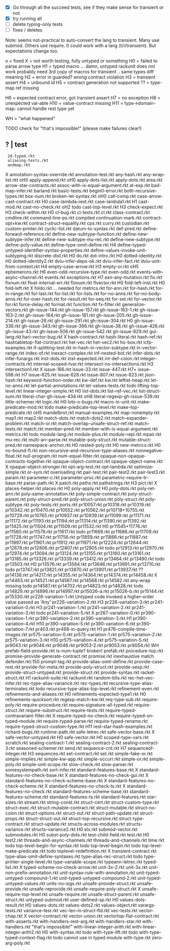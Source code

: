 - [X] Go through all the succeed tests, see if
      they make sense for transient or not.
- [X] try running all
- [ ] delete typing-only tests
- [ ] fixes / deletes

Note: seems not-practical to auto-convert the lang
 to transient. Many use submod. Others use require.
 It could work with a lang (t/r/transient).
 But expectations change too.

o = fixed
X = not worth testing, fully untyped or something
H0 = failed to parse arrow type
H1 = typed macro
     ... damn, untyped rackunit does not work
         probably need 3rd copy of macros for transient .. same types diff meaning
H2 = error in guarded? wrong contract violation
H3 = transient assert
H4 = unbound id
H5 = contract generation not supported
?? = type-map ref missing

H6 = expected contract error, got transient assert
H7 = no exception
H8 = unexpected val-able
H10 = value-contract missing
H11 = type->domain-map: cannot handle rest type yet

WH = "what happened"

TODO check for "that's impossible!"
(please make failures clear!)

?  | test
---------
     2d-typed.rkt
     aliasing-tests.rkt
     andmap.rkt
X    annotation-syntax-override.rkt
     annotation-test.rkt
     any-hash.rkt
     any-wrap-list.rkt
oH0   apply-append.rkt
oH0   apply-dots-list.rkt
     apply-dots.rkt
     area.rkt
     arrow-star-contracts.rkt
     assoc-with-is-equal-argument.rkt
     at-exp.rkt
     bad-map-infer.rkt
     barland.rkt
     basic-tests.rkt
     begin0-error.rkt
     both-recursive-types.rkt
     box-num.rkt
     broken-let-syntax.rkt
oH0   call-comp.rkt
     case-arrow-cast-contract.rkt
H0   case-lambda-rest.rkt
     case-lambda1.rkt
H1   cast-mod.rkt
     cast-no-check.rkt
oH2 todo    cast-top-level.rkt
H3   check-expect.rkt
H3   check-within.rkt
H0   cl-bug.rkt
     cl-tests.rkt
     cl.rkt
     class-contract.rkt
     cmdline.rkt
     command-line-ps.rkt
     compiled
     continuation-mark.rkt
     contract-opt+kw.rkt
     contract-struct-equality.rkt
     cps.rkt
     curry.rkt
     custodian.rkt
     custom-printer.rkt
     cyclic-list.rkt
     datum-to-syntax.rkt
     def-pred.rkt
     define-forward-reference.rkt
     define-new-subtype-function.rkt
     define-new-subtype-infer.rkt
     define-new-subtype-mu-rec.rkt
     define-new-subtype.rkt
     define-poly-value.rkt
     define-type-omit-define.rkt
H4   define-typed-untyped-identifier-syntax-properties.rkt
     define-values-invoke-unit-subtyping.rkt
     discrete-dist.rkt
H0   do.rkt
     dot-intro.rkt
H0   dotted-identity.rkt
H0   dotted-identity2.rkt
     dviu-infer-deps-ok.rkt
     dviu-infer-fact.rkt
     dviu-unit-from-context.rkt
H4   empty-case-arrow.rkt
H3   empty-or.rkt
oH5   ephemerons.rkt
H6   even-odd-recursive-type.rkt
     even-odd.rkt
     events-with-async-channel.rkt
     events.rkt
     exceptions.rkt
H7   exn-any-mutation.rkt
     fix.rkt
     fixnum.rkt
     float-internal-err.rkt
     flonum.rkt
     flvector.rkt
H0   fold-left-inst.rkt
H0   fold-left.rkt
X    foldo.rkt ... needed for metrics.rkt
     for-ann.rkt
     for-hash.rkt
     for-in-range.rkt
     for-last.rkt
     for-list.rkt
     for-lists.rkt
     for-no-anns.rkt
     for-no-body-anns.rkt
     for-over-hash.rkt
     for-result.rkt
     for-seq.rkt
     for-set.rkt
     for-vector.rkt
     for.rkt
     force-delay.rkt
     format.rkt
     function.rkt
     fx-filter.rkt
     generalize-vectors.rkt
     gh-issue-144.rkt
     gh-issue-157.rkt
     gh-issue-163-1.rkt
     gh-issue-163-2.rkt
     gh-issue-164.rkt
     gh-issue-181.rkt
     gh-issue-205.rkt
     gh-issue-214.rkt
     gh-issue-26.rkt
     gh-issue-291.rkt
     gh-issue-304.rkt
H0   gh-issue-336.rkt
     gh-issue-343.rkt
     gh-issue-366.rkt
     gh-issue-38.rkt
     gh-issue-426.rkt
     gh-issue-43.rkt
     gh-issue-506.rkt
     gh-issue-542.rkt
     gh-issue-829.rkt
     gui-lang.rkt
     hari-vector-bug.rkt
X    hash-contract.rkt
     hash-literal.rkt
     hash-ref.rkt
     hashtabletop-flat-contract.rkt
     het-vec.rkt
     het-vec2.rkt
     ho-box.rkt
     icfp-examples.rkt
     if-splitting-test.rkt
     in-hash-in-vector-subtype.rkt
     in-vector-range.rkt
     index-of.rkt
     inexact-complex.rkt
     inf-nested-bot.rkt
     infer-dots.rkt
     infer-funargs.rkt
     inst-dots.rkt
     inst-expected.rkt
     int-def-colon.rkt
     integer-contracts.rkt
     internal-scoped-tvar.rkt
     intersect-no-intersections.rkt
H3   intersection1.rkt
X    issue-166.rkt
     issue-33.rkt
     issue-447.rkt
H7+  issue-598.rkt
H7   issue-625.rkt
     issue-628.rkt
     issue-807.rkt
     issue-823.rkt
     json-hash.rkt
     keyword-function-order.rkt
     kw-def.rkt
     kw.rkt
     leftist-heap.rkt
     let-no-anns.rkt
     let-partial-annotations.rkt
     let-values-tests.rkt
todo    lifting-top-level.rkt
     linear-integer-simple.rkt
H0   list-dots.rkt
     list-ref-vec.rkt
     list-struct-sum.rkt
     literal-char-gh-issue-434.rkt
oH8   literal-regexp-gh-issue-539.rkt
     little-schemer.rkt
     logic.rkt
H0   lots-o-bugs.rkt
     macro-in-unit.rkt
     make-predicate-mod.rkt
todo    make-predicate-top-level.rkt
     make-top-predicate.rkt
oH5   mandelbrot.rkt
     manual-examples.rkt
     map-nonempty.rkt
     map1.rkt
     map2.rkt
     match-dots.rkt
     match-dots2.rkt
     match-expander-problem.rkt
     match-or.rkt
     match-overlap-unsafe-struct-ref.rkt
     match-tests.rkt
     match.rkt
     member-pred.rkt
     member-with-is-equal-argument.rkt
     metrics.rkt
todo    module-lang.rkt
     module-plus.rkt
     module-repl.rkt
     mpair.rkt
     mu-rec.rkt
     multi-arr-parse.rkt
     mutable-poly-struct.rkt
     mutable-struct-pred.rkt
     namespace-anchor.rkt
H0   nested-poly.rkt
H0   new-metrics.rkt
H0   no-bound-fl.rkt
     non-recursive-and-recursive-type-aliases.rkt
     nonnegative-float.rkt
     null-program.rkt
     num-equal-filter.rkt
     opaque-non-opaque-contracts-together.rkt
     opaque-object-contract.rkt
     opaque-object-name.rkt
X    opaque-object-stronger.rkt
     opt-arg-test.rkt
     opt-lambda.rkt
     optimize-simple.rkt
     or-sym.rkt
     overloading.rkt
     pair-test.rkt
     pair-test2.rkt
     pair-test3.rkt
     param.rkt
     parameter-c.rkt
     parameter-proc.rkt
     parametric-require-tr-base.rkt
     parse-path.rkt
X    patch.rkt
     paths.rkt
     pathstrings.rkt
H3   pict.rkt
X    places-helper.rkt
     places.rkt
H0   poly-apply.rkt
H0   poly-dots.rkt
     poly-ret-ann.rkt
     poly-same-annotation.rkt
     poly-simple-contract.rkt
     poly-struct-parent.rkt
     poly-struct-pred.rkt
     poly-struct-union.rkt
     poly-struct.rkt
     poly-subtype.rkt
     poly-tests.rkt
     ports.rkt
     pr10057.rkt
     pr10318.rkt
     pr10319.rkt
     pr10342.rkt
     pr10470.rkt
     pr10552.rkt
     pr10562.rkt
     pr10718+10755.rkt
     pr10729.rkt
     pr10765.rkt
     pr10937.rkt
     pr10939.rkt
     pr11099.rkt
     pr11171.rkt
     pr11172.rkt
     pr11193.rkt
     pr11194.rkt
     pr11314.rkt
     pr11390.rkt
     pr11392.rkt
     pr11425.rkt
     pr11504.rkt
     pr11509.rkt
     pr11532.rkt
H0   pr11545+11776.rkt
     pr11560.rkt
     pr11578.rkt
     pr11617.rkt
todo    pr11669.rkt
     pr11686.rkt
     pr11709.rkt
     pr11728.rkt
     pr11747.rkt
     pr11756.rkt
     pr11859.rkt
     pr11866.rkt
     pr11887.rkt
     pr11897.rkt
     pr11901.rkt
     pr11912.rkt
     pr11971.rkt
     pr12224.rkt
     pr12644.rkt
     pr12678.rkt
     pr12806.rkt
     pr12807.rkt
     pr12905.rkt
todo    pr12913.rkt
     pr12970.rkt
     pr12974.rkt
     pr13094.rkt
     pr13124.rkt
     pr13155.rkt
     pr13160.rkt
     pr13161.rkt
     pr13185.rkt
     pr13326.rkt
     pr13339.rkt
     pr13412.rkt
     pr13464.rkt
     pr13490.rkt
todo    pr13503.rkt
H0   pr13576.rkt
     pr13584.rkt
     pr13646.rkt
     pr13691.rkt
     pr13710.rkt
todo    pr13747.rkt
     pr13821.rkt
     pr13870.rkt
     pr13901.rkt
     pr13937.rkt
??   pr14138.rkt
     pr14217.rkt
     pr14355.rkt
     pr14364.rkt
     pr14374.rkt
     pr14458.rkt
X    pr14463.rkt
     pr14521.rkt
     pr14567.rkt
     pr14568.rkt
     pr14582.rkt
any-wrap missing todo    pr14587.rkt
     pr14702.rkt
     pr14823.rkt
     pr14828.rkt
todo    pr14829.rkt
     pr14896.rkt
     pr14997.rkt
     pr15026-a.rkt
     pr15026-b.rkt
     pr15144.rkt
     pr15330.rkt
     pr226-variation-1.rkt
Untyped code invoked a higher-order value passed as 'Any'     pr226-variation-2.rkt
H3   pr226-variation-3.rkt
     pr241-variation-0.rkt
H3   pr241-variation-1.rkt
     pr241-variation-2.rkt
     pr241-variation-3.rkt
todo    pr241-variation-5.rkt
X    pr267-variation-0.rkt
     pr390-variation-1.rkt
     pr390-variation-2.rkt
     pr390-variation-3.rkt
H1   pr390-variation-4.rkt
H10  pr390-variation-5.rkt
     pr390-variation-6.rkt
     pr390-variation-7.rkt
     pr403.rkt
     pr468-in-query.rkt
H1   pr476-compile-time-images.rkt
     pr575-variation-0.rkt
     pr575-variation-1.rkt
     pr575-variation-2.rkt
     pr575-variation-3.rkt
H10  pr575-variation-4.rkt
     pr575-variation-5.rkt
     pr9043.rkt
     pr9046.rkt
     pr9048.rkt
     pr9053-2.rkt
     pr9053.rkt
     pr9054.rkt
WH   prefab-field-provide.rkt
is-num-tuple? broken!  prefab.rkt
     procedure-top.rkt
     promise-provide-generate-contract.rkt
     promise.rkt
inexhaustive match defender.rkt:150     prompt-tag.rkt
     provide-alias-omit-define.rkt
     provide-case-rest.rkt
     provide-for-meta.rkt
     provide-poly-struct.rkt
     provide-sexp.rkt
     provide-struct-untyped.rkt
     provide-struct.rkt
     provide-syntax.rkt
     racket-struct.rkt
H1   rackunit-suite.rkt
     rackunit.rkt
     random-bits.rkt
     rec-het-vec-infer.rkt
     rec-type-alias-variance.rkt
     rec-types.rkt
     recursive-type-alias-terminates.rkt
todo    recursive-type-alias-top-level.rkt
     refinement-even.rkt
     refinements-and-aliases.rkt
H0   refinements-expected-type1.rkt
H0   refinements-quicksort.rkt
     regexp-match-kw.rkt
     req-type-sub.rkt
     require-poly.rkt
     require-procedure.rkt
     require-signature-all-typed.rkt
     require-struct.rkt
     require-substruct.rkt
     require-tests.rkt
     require-typed-contravariant-filter.rkt
X    require-typed-no-check.rkt
     require-typed-on-typed-module.rkt
     require-typed-parse.rkt
     require-typed-rename.rkt
     require-typed-struct-custom-type.rkt
H11  rest-star-hash-examples.rkt
     richard-bugs.rkt
     runtime-path.rkt
     safe-letrec.rkt
     safe-vector-base.rkt
X    safe-vector-untyped.rkt
H0   safe-vector.rkt
H0   scoped-type-vars.rkt
     scratch.rkt
     sealing-contract-1.rkt
     sealing-contract-2.rkt
     sealing-contract-3.rkt
     seasoned-schemer.rkt
     send.rkt
     sequence-cnt.rkt
H7   sequenceof-integer.rkt
H3   sequences.rkt
     set-contract.rkt
     set.rkt
     simple-fake-or.rkt
     simple-implies.rkt
     simple-kw-app.rkt
     simple-occurr.rkt
     simple-or.rkt
     simple-poly.rkt
     simple-unit-scope.rkt
     slow-check.rkt
     slow-parser.rkt
     somesystempath.rkt
     sort-infer.rkt
     standard-features-base.rkt
X    standard-features-no-check-base.rkt
X    standard-features-no-check-gui.rkt
X    standard-features-no-check-scheme-base.rkt
X    standard-features-no-check-scheme.rkt
X    standard-features-no-check-ts.rkt
X    standard-features-no-check.rkt
     standard-features-scheme-base.rkt
     standard-features-scheme.rkt
     standard-features-ts.rkt
     standard-features.rkt
     star-sizes.rkt
     stream.rkt
     string-const.rkt
     struct-cert.rkt
     struct-custom-type.rkt
     struct-exec.rkt
     struct-mutable-contract.rkt
     struct-mutable.rkt
     struct-no-colon.rkt
     struct-options.rkt
     struct-out.rkt
     struct-path-update.rkt
     struct-props.rkt
     struct-struct-out.rkt
     struct-top-recursive.rkt
     struct-type-contract.rkt
     struct-update.rkt
     structs-across-modules.rkt
     structs-variance.rkt
     structs-variance2.rkt
H0   stx.rkt
     submod-vector.rkt
     submodules.rkt
H0   subst-poly-dots.rkt
     test-child-field.rkt
     test.rkt
H0   test2.rkt
     threads-and-async-channels.rkt
     threads-and-channels.rkt
     time.rkt
todo    top-level-begin-for-syntax.rkt
todo    top-level-begin.rkt
todo    top-level-make-predicate.rkt
todo    toplevel-redefinition.rkt
X    transient-contract.rkt
     type-alias-omit-define-syntaxes.rkt
     type-alias-rec-struct.rkt
todo    type-printer-single-level.rkt
     type-variable-scope.rkt
     typeann-letrec.rkt
     typed-list.rkt
X    typed-scheme-no-check-arrow.rkt
     unit-3x-2.rkt
     unit-3x.rkt
     unit-non-prefix-annotation.rkt
     unit-syntax-rule-with-annotation.rkt
     unit-typed-untyped-compound-1.rkt
     unit-typed-untyped-compound-2.rkt
     unit-typed-untyped-values.rkt
     units-no-sigs.rkt
     unsafe-provide-struct.rkt
     unsafe-provide.rkt
     unsafe-reprovide.rkt
     unsafe-require-poly-struct.rkt
X    unsafe-require-top-level.rkt
     unsafe-require.rkt
     unsafe-struct-parent.rkt
     unsafe-struct.rkt
     untyped-submod.rkt
     user-defined-sp.rkt
H0   values-dots-result.rkt
H0   values-dots.rkt
     values-dots2.rkt
     values-object.rkt
     varargs-tests.rkt
     variance-test.rkt
     vec-len-in-struct-fld.rkt
     vec-tests.rkt
     vector-chap.rkt
X    vector-contract.rkt
     vector-union.rkt
     vectortop-flat-contract.rkt
     with-asserts.rkt
     with-handlers-rest-arg.rkt
     with-handlers-star.rkt
     with-handlers.rkt
"that's impossible!"    with-linear-integer-arith.rkt
     with-linear-integer-arith2.rkt
H0   with-syntax.rkt
todo    with-type-lift.rkt
todo    with-type-typed-context-flag.rkt
todo cannot use in typed module    with-type.rkt
     zero-arg-poly.rkt
